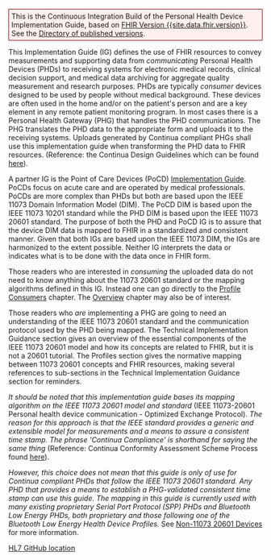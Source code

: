 <p style="background-color: #ffefef; border:1px solid maroon; padding: 5px;">
This is the Continuous Integration Build of the Personal Health Device Implementation Guide, based on <a href="{{site.data.fhir.path}}">FHIR Version {{site.data.fhir.version}}</a>. 
See the <a href="{{site.data.fhir.canonical}}/history.html">Directory of published versions</a>.
</p>

This Implementation Guide (IG) defines the use of FHIR resources to convey measurements and supporting data from *communicating* Personal Health Devices (PHDs) to receiving systems for electronic medical records, clinical decision support, and medical data archiving for aggregate quality measurement and research purposes. PHDs are typically *consumer* devices designed to be used by people without medical background. These devices are often used in the home and/or on the patient's person and are a key element in any remote patient monitoring program. In most cases there is a Personal Health Gateway (PHG) that handles the PHD communications. The PHG translates the PHD data to the appropriate form and uploads it to the receiving systems. Uploads generated by Continua compliant PHGs shall use this implementation guide when transforming the PHD data to FHIR resources. (Reference: the Continua Design Guidelines which can be found [here](http://www.pchalliance.org/continua-design-guidelines)). 

A partner IG is the Point of Care Devices (PoCD) [Implementation Guide](http://build.fhir.org/ig/HL7/uv-pocd/). PoCDs focus on acute care and are operated by medical professionals. PoCDs are more complex than PHDs but both are based upon the IEEE 11073 Domain Information Model (DIM). The PoCD DIM is based upon the IEEE 11073 10201 standard while the PHD DIM is based upon the IEEE 11073 20601 standard. The purpose of both the PHD and PoCD IG is to assure that the device DIM data is mapped to FHIR in a standardized and consistent manner. Given that both IGs are based upon the IEEE 11073 DIM, the IGs are harmonized to the extent possible. Neither IG interprets the data or indicates what is to be done with the data once in FHIR form.

Those readers who are interested in *consuming* the uploaded data do not need to know anything about the 11073 20601 standard or the mapping algorithms defined in this IG. Instead one can go directly to the [Profile Consumers](ProfileConsumers.html) chapter. The [Overview](overview.html) chapter may also be of interest.

Those readers who *are* implementing a PHG are going to need an understanding of the IEEE 11073 20601 standard and the communication protocol used by the PHD being mapped. The Technical Implementation Guidance section gives an overview of the essential components of the IEEE 11073 20601 model and how its concepts are related to FHIR, but it is not a 20601 tutorial. The Profiles section gives the normative mapping between 11073 20601 concepts and FHIR resources, making several references to sub-sections in the Technical Implementation Guidance section for reminders.

*It should be noted that this implementation guide bases its mapping algorithm on the IEEE 11073 20601 model and standard* (IEEE 11073-20601 Personal health device communication - Optimized Exchange Protocol). *The reason for this approach is that the IEEE standard provides a generic and extensible model for measurements and a means to assure a consistent time stamp. The phrase 'Continua Compliance' is shorthand for saying the same thing* (Reference: Continua Conformity Assessment Scheme Process found [here](http://www.pchalliance.org/continua-conformity-assessment)). 

*However, this choice does not mean that this guide is only of use for Continua compliant PHDs that follow the IEEE 11073 20601 standard. Any PHD that provides a means to establish a PHG-validated consistent time stamp can use this guide. The mapping in this guide is currently used with many existing proprietary Serial Port Protocol (SPP) PHDs and Bluetooth Low Energy PHDs, both proprietary and those following one of the Bluetooth Low Energy Health Device Profiles.* See [Non-11073 20601 Devices](Non1107320601Devices.html) for more information.

[HL7 GitHub location](https://github.com/HL7/PHD)

